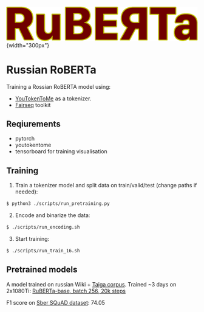 ![RuBERTa](https://github.com/vlarine/ruberta/blob/master/img/ruberta.png){width="300px"}

# Russian RoBERTa

Training a Rossian RoBERTA model using:
* [YouTokenToMe](https://github.com/VKCOM/YouTokenToMe) as a tokenizer.
* [Fairseq](https://github.com/pytorch/fairseq) toolkit

## Reqiurements

* pytorch
* youtokentome
* tensorboard for training visualisation

## Training

1. Train a tokenizer model and split data on train/valid/test (change paths if needed):

```bash
$ python3 ./scripts/run_pretraining.py
```

2. Encode and binarize the data:

```bash
$ ./scripts/run_encoding.sh
```

3. Start training:

```bash
$ ./scripts/run_train_16.sh
```

## Pretrained models

A model trained on russian Wiki + [Taiga corpus](https://tatianashavrina.github.io/taiga_site/). Trained ~3 days on 2x1080Ti:
[RuBERTa-base, batch 256, 20k steps](https://drive.google.com/open?id=1MC-5Qy-qWq1mHMiF1D7GIsUwYLuLanmy)

F1 score on [Sber SQuAD dataset](https://github.com/vlarine/transformers-ru): 74.05


